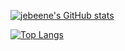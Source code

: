 [![jebeene's GitHub stats](https://github-readme-stats.vercel.app/api?username=jebeene&count_private=true&show_icons=true&theme=github_dark)](https://github.com/jebeene/github-readme-stats)

[![Top Langs](https://github-readme-stats.vercel.app/api/top-langs/?username=jebeene&layout=compact)](https://github.com/jebeene/github-readme-stats)
